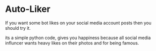 # Auto-Liker

If you want some bot likes on your social media account posts then you should try it.

its a simple python code, gives you happiness because all social media influncer wants heavy likes on their photos and for being famous.
